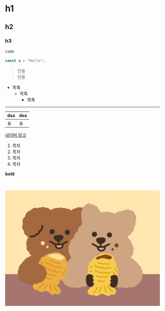 # h1

## h2

### h3

```
code
```

```js
const a = "Hello";
```

> 인용 <br>
> 인용

- 목록
  - 목록
    - 목록

---

| dsa | dsa |
| --- | --- |
| 표  | 표  |

[네이버 링크](http://www.naver.com)

1. 목차
2. 목차
3. 목차
4. 목차

**bold**

<p align="center">
  <img src="">
</p>

<p align="center">
  <img src="../images/qq.PNG"/>
</p>
